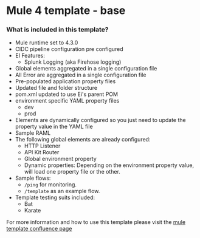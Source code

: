 # Mule 4 template - base


### What is included in this template?
- Mule runtime set to 4.3.0
- CIDC pipeline configuration pre configured
- EI Features:
	- Splunk Logging (aka Firehose logging)
- Global elements aggregated in a single configuration file
- All Error are aggregated in a single configuration file
- Pre-populated application property files
- Updated file and folder structure
- pom.xml updated to use Ei's parent POM
- environment specific YAML property files
	- dev
	- prod
- Elements are dynamically configured so you just need to update the property value in the YAML file
- Sample RAML
- The following global elements are already configured:
	- HTTP Listener
	- API Kit Router
	- Global environment property
	- Dynamic properties: Depending on the environment property value, will load one property file or the other.
- Sample flows:
	- `/ping` for monitoring.
	- `/template` as an example flow.
- Template testing suits included:
	- Bat
	- Karate


For more information and how to use this template please visit the [mule template confluence page](https://confluence.internal.salesforce.com/display/ITEI/The+Mule4+Template)

